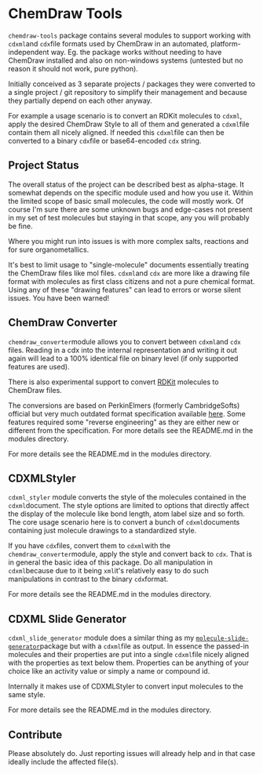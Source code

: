 # ChemDraw Tools

`chemdraw-tools` package contains several modules to support working with `cdxml`and `cdx`file formats used by ChemDraw in an automated, platform-independent way. Eg. the package works without needing to have ChemDraw installed and also on non-windows systems (untested but no reason it should not work, pure python).

Initially conceived as 3 separate projects / packages they were converted to a single project / git repository to simplify their management and because they partially depend on each other anyway. 

For example a usage scenario is to convert an RDKit molecules to `cdxml`, apply the desired ChemDraw Style to all of them and generated a `cdxml`file contain them all nicely aligned. If needed this `cdxml`file can then be converted to a binary `cdx`file or base64-encoded `cdx` string.

## Project Status

The overall status of the project can be described best as alpha-stage. It somewhat depends on the specific module used and how you use it. Within the limited scope of basic small molecules, the code will mostly work. Of course I'm sure there are some unknown bugs and edge-cases not present in my set of test molecules but staying in that scope, any you will probably be fine.

Where you might run into issues is with more complex salts, reactions and for sure organometallics.

It's best to limit usage to "single-molecule" documents essentially treating the ChemDraw files like mol files. `cdxml`and `cdx` are more like a drawing file format with molecules as first class citizens and not a pure chemical format. Using any of these "drawing features" can lead to errors or worse silent issues. You have been warned!

## ChemDraw Converter

`chemdraw_converter`module allows you to convert between `cdxml`and `cdx` files. Reading in a cdx into the internal representation and writing it out again will lead to a 100% identical file on binary level (if only supported features are used). 

There is also experimental support to convert [RDKit](https://github.com/rdkit/rdkit) molecules to ChemDraw files.

The conversions are based on PerkinElmers (formerly CambridgeSofts) official but very much outdated format specification available [here](https://www.cambridgesoft.com/services/documentation/sdk/chemdraw/cdx/IntroCDX.htm). Some features required some "reverse engineering" as they are either new or different from the specification. For more details see the README.md in the modules directory.

For more details see the README.md in the modules directory.

## CDXMLStyler

`cdxml_styler` module converts the style of the molecules contained in the `cdxml`document. The style options are limited to options that directly affect the display of the molecule like bond length, atom label size and so forth. The core usage scenario here is to convert a bunch of `cdxml`documents containing just molecule drawings to a standardized style.

If you have `cdx`files, convert them to `cdxml`with the `chemdraw_converter`module, apply the style and convert back to `cdx`. That is in general the basic idea of this package. Do all manipulation in `cdxml`because due to it being `xml`it's relatively easy to do such manipulations in contrast to the binary `cdx`format.

For more details see the README.md in the modules directory.

## CDXML Slide Generator

`cdxml_slide_generator` module does a similar thing as my [`molecule-slide-generator`](https://github.com/kienerj/molecule-slide-generator)package but with a `cdxml`file as output. In essence the passed-in molecules and their properties are put into a single `cdxml`file nicely aligned with the properties as text below them. Properties can be anything of your choice like an activity value or simply a name or compound id. 

Internally it makes use of CDXMLStyler to convert input molecules to the same style.

For more details see the README.md in the modules directory.

## Contribute

Please absolutely do. Just reporting issues will already help and in that case ideally include the affected file(s).